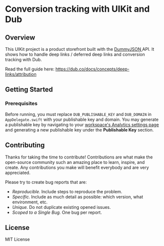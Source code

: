 # Conversion tracking with UIKit and Dub

## Overview

This UIKit project is a product storefront built with the [DummyJSON
](https://dummyjson.com/) API. It shows how to handle deep links / deferred deep links and conversion tracking with Dub.

Read the full guide here: https://dub.co/docs/concepts/deep-links/attribution

## Getting Started

### Prerequisites

Before running, you must replace `DUB_PUBLISHABLE_KEY` and `DUB_DOMAIN` in `AppDelegate.swift` with your publishable key and domain. You may generate a publishable key by navigating to your [workspace's Analytics settings page](https://app.dub.co/settings/analytics) and generating a new publishable key under the **Publishable Key** section.

## Contributing

Thanks for taking the time to contribute! Contributions are what make the open-source community such an amazing place to learn, inspire, and create. Any contributions you make will benefit everybody and are very appreciated.

Please try to create bug reports that are:

- _Reproducible._ Include steps to reproduce the problem.
- _Specific._ Include as much detail as possible: which version, what environment, etc.
- _Unique._ Do not duplicate existing opened issues.
- _Scoped to a Single Bug._ One bug per report.

## License

MIT License
